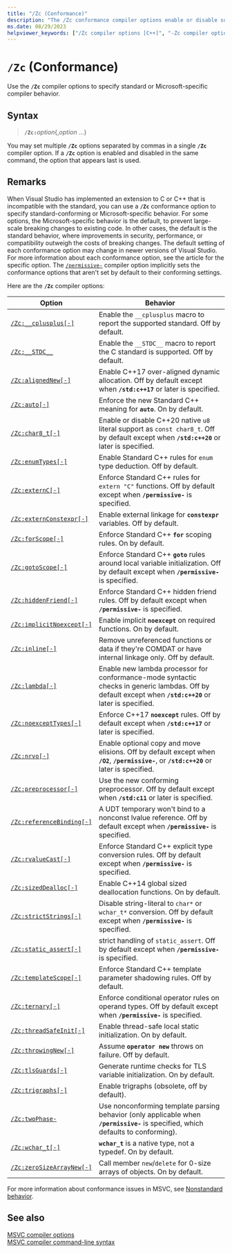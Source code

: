 ```yaml
---
title: "/Zc (Conformance)"
description: "The /Zc conformance compiler options enable or disable support for conforming or backward-compatible behavior."
ms.date: 08/29/2023
helpviewer_keywords: ["/Zc compiler options [C++]", "-Zc compiler options [C++]", "Conformance compiler options", "Zc compiler options [C++]"]
---
```

# `/Zc` (Conformance)

Use the **`/Zc`** compiler options to specify standard or Microsoft-specific compiler behavior.

## Syntax

> **`/Zc:`**_option_{,_option_ ...}

You may set multiple **`/Zc`** options separated by commas in a single **`/Zc`** compiler option. If a **`/Zc`** option is enabled and disabled in the same command, the option that appears last is used.

## Remarks

When Visual Studio has implemented an extension to C or C++ that is incompatible with the standard, you can use a **`/Zc`** conformance option to specify standard-conforming or Microsoft-specific behavior. For some options, the Microsoft-specific behavior is the default, to prevent large-scale breaking changes to existing code. In other cases, the default is the standard behavior, where improvements in security, performance, or compatibility outweigh the costs of breaking changes. The default setting of each conformance option may change in newer versions of Visual Studio. For more information about each conformance option, see the article for the specific option. The [`/permissive-`](permissive-standards-conformance.md) compiler option implicitly sets the conformance options that aren't set by default to their conforming settings.

Here are the **`/Zc`** compiler options:

| Option | Behavior |
|--|--|
| [`/Zc:__cplusplus[-]`](zc-cplusplus.md) | Enable the `__cplusplus` macro to report the supported standard. Off by default. |
| [`/Zc:__STDC__`](zc-stdc.md) | Enable the `__STDC__` macro to report the C standard is supported. Off by default. |
| [`/Zc:alignedNew[-]`](zc-alignednew.md) | Enable C++17 over-aligned dynamic allocation. Off by default except when **`/std:c++17`** or later is specified. |
| [`/Zc:auto[-]`](zc-auto-deduce-variable-type.md) | Enforce the new Standard C++ meaning for **`auto`**. On by default. |
| [`/Zc:char8_t[-]`](zc-char8-t.md) | Enable or disable C++20 native `u8` literal support as `const char8_t`. Off by default except when **`/std:c++20`** or later is specified. |
| [`/Zc:enumTypes[-]`](zc-enumtypes.md) | Enable Standard C++ rules for `enum` type deduction. Off by default. |
| [`/Zc:externC[-]`](zc-externc.md) | Enforce Standard C++ rules for `extern "C"` functions. Off by default except when **`/permissive-`** is specified. |
| [`/Zc:externConstexpr[-]`](zc-externconstexpr.md) | Enable external linkage for **`constexpr`** variables. Off by default. |
| [`/Zc:forScope[-]`](zc-forscope-force-conformance-in-for-loop-scope.md) | Enforce Standard C++ **`for`** scoping rules. On by default. |
| [`/Zc:gotoScope[-]`](zc-gotoscope.md) | Enforce Standard C++ **`goto`** rules around local variable initialization. Off by default except when **`/permissive-`** is specified. |
| [`/Zc:hiddenFriend[-]`](zc-hiddenfriend.md) | Enforce Standard C++ hidden friend rules. Off by default except when **`/permissive-`**  is specified. |
| [`/Zc:implicitNoexcept[-]`](zc-implicitnoexcept-implicit-exception-specifiers.md) | Enable implicit **`noexcept`** on required functions. On by default. |
| [`/Zc:inline[-]`](zc-inline-remove-unreferenced-comdat.md) | Remove unreferenced functions or data if they're COMDAT or have internal linkage only. Off by default. |
| [`/Zc:lambda[-]`](zc-lambda.md) | Enable new lambda processor for conformance-mode syntactic checks in generic lambdas. Off by default except when **`/std:c++20`** or later is specified. |
| [`/Zc:noexceptTypes[-]`](zc-noexcepttypes.md) | Enforce C++17 **`noexcept`** rules. Off by default except when **`/std:c++17`** or later is specified. |
| [`/Zc:nrvo[-]`](zc-nrvo.md) | Enable optional copy and move elisions. Off by default except when **`/O2`**, **`/permissive-`**, or **`/std:c++20`** or later is specified. |
| [`/Zc:preprocessor[-]`](zc-preprocessor.md) | Use the new conforming preprocessor. Off by default except when **`/std:c11`** or later is specified. |
| [`/Zc:referenceBinding[-]`](zc-referencebinding-enforce-reference-binding-rules.md) | A UDT temporary won't bind to a nonconst lvalue reference. Off by default except when **`/permissive-`** is specified. |
| [`/Zc:rvalueCast[-]`](zc-rvaluecast-enforce-type-conversion-rules.md) | Enforce Standard C++ explicit type conversion rules. Off by default except when **`/permissive-`** is specified. |
| [`/Zc:sizedDealloc[-]`](zc-sizeddealloc-enable-global-sized-dealloc-functions.md) | Enable C++14 global sized deallocation functions. On by default. |
| [`/Zc:strictStrings[-]`](zc-strictstrings-disable-string-literal-type-conversion.md) | Disable string-literal to `char*` or `wchar_t*` conversion. Off by default except when **`/permissive-`** is specified. |
| [`/Zc:static_assert[-]`](zc-static-assert.md) | strict handling of `static_assert`. Off by default except when **`/permissive-`** is specified. |
| [`/Zc:templateScope[-]`](zc-templatescope.md) | Enforce Standard C++ template parameter shadowing rules. Off by default. |
| [`/Zc:ternary[-]`](zc-ternary.md) | Enforce conditional operator rules on operand types. Off by default except when **`/permissive-`** is specified. |
| [`/Zc:threadSafeInit[-]`](zc-threadsafeinit-thread-safe-local-static-initialization.md) | Enable thread-safe local static initialization. On by default. |
| [`/Zc:throwingNew[-]`](zc-throwingnew-assume-operator-new-throws.md) | Assume **`operator new`** throws on failure. Off by default. |
| [`/Zc:tlsGuards[-]`](zc-tlsguards.md) | Generate runtime checks for TLS variable initialization. On by default. |
| [`/Zc:trigraphs[-]`](zc-trigraphs-trigraphs-substitution.md) | Enable trigraphs (obsolete, off by default). |
| [`/Zc:twoPhase-`](zc-twophase.md) | Use nonconforming template parsing behavior (only applicable when **`/permissive-`** is specified, which defaults to conforming). |
| [`/Zc:wchar_t[-]`](zc-wchar-t-wchar-t-is-native-type.md) | **`wchar_t`** is a native type, not a typedef. On by default. |
| [`/Zc:zeroSizeArrayNew[-]`](zc-zerosizearraynew.md) | Call member `new`/`delete` for 0-size arrays of objects. On by default. |

For more information about conformance issues in MSVC, see [Nonstandard behavior](../../cpp/nonstandard-behavior.md).

## See also

[MSVC compiler options](compiler-options.md)\
[MSVC compiler command-line syntax](compiler-command-line-syntax.md)
